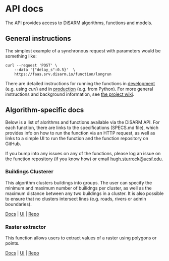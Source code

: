 # API docs

The API provides access to DiSARM algorithms, functions and models.

## General instructions

The simplest example of a synchronous request with parameters would be something like:

```text
curl --request 'POST' \
    --data '{"delay_s":0.5}'  \
    https://faas.srv.disarm.io/function/longrun
```

There are detailed instructions for running the functions in [development](https://github.com/disarm-platform/functions-for-openfaas/wiki/Running-deployed-functions-for-development-and-testing) \(e.g. using _curl_\) and in [production](https://github.com/disarm-platform/functions-for-openfaas/wiki/Running-deployed-functions-in-production) \(e.g. from Python\). For more general instructions and background information, see [the project wiki](https://github.com/disarm-platform/functions-for-openfaas/wiki).

## Algorithm-specific docs

Below is a list of alorithms and functions available via the DiSARM API. For each function, there are links to the specifications \(SPECS.md file\), which provides info on how to run the function via an HTTP request, as well as links to a simple UI to run the function and the function repository on GitHub.

If you bump into any issues on any of the functions, please log an issue on the function repository \(if you know how\) or email [hugh.sturrock@ucsf.edu](mailto:hugh.sturrock@ucsf.edu).

### Buildings Clusterer

This algorithm clusters buildings into groups. The user can specify the minimum and maximum number of builidngs per cluster, as well as the maximum distance between any two buildings in a cluster. It is also possible to ensure that no clusters intersect lines \(e.g. roads, rivers or admin boundaries\).

[Docs](https://github.com/disarm-platform/fn-dbscan-clusterer/blob/master/SPECS.md) \| [UI](https://disarm.shinyapps.io/ui-dbscan-clusterer) \| [Repo](https://github.com/disarm-platform/fn-dbscan-clusterer)

### Raster extractor

This function allows users to extract values of a raster using polygons or points.

[Docs](https://github.com/disarm-platform/fn-raster-vector-summary-stats/blob/master/SPECS.md) \| [UI](https://disarm.shinyapps.io/ui-raster-polygon-extractor/) \| [Repo](https://github.com/disarm-platform/fn-raster-vector-summary-stats)

